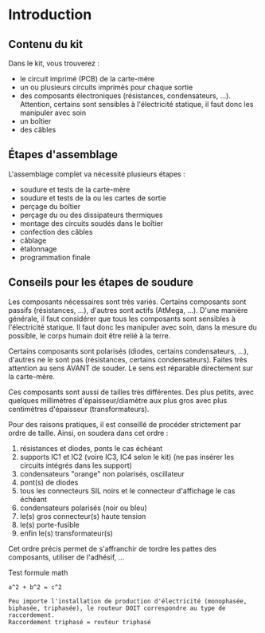 # Introduction

## Contenu du kit

Dans le kit, vous trouverez :
- le circuit imprimé (PCB) de la carte-mère
- un ou plusieurs circuits imprimés pour chaque sortie
- des composants électroniques (résistances, condensateurs, ...). Attention, certains sont sensibles à l'électricité statique, il faut donc les manipuler avec soin
- un boîtier
- des câbles

## Étapes d'assemblage

L'assemblage complet va nécessité plusieurs étapes :
- soudure et tests de la carte-mère
- soudure et tests de la ou les cartes de sortie
- perçage du boîtier
- perçage du ou des dissipateurs thermiques
- montage des circuits soudés dans le boîtier
- confection des câbles
- câblage
- étalonnage
- programmation finale

## Conseils pour les étapes de soudure

Les composants nécessaires sont très variés. Certains composants sont passifs (résistances, ...), d'autres sont actifs (AtMega, ...).
D'une manière générale, il faut considérer que tous les composants sont sensibles à l'électricité statique.
Il faut donc les manipuler avec soin, dans la mesure du possible, le corps humain doit être relié à la terre.

Certains composants sont polarisés (diodes, certains condensateurs, ...), d'autres ne le sont pas (résistances, certains condensateurs). Faites très attention au sens AVANT de souder. Le sens est réparable directement sur la carte-mère.

Ces composants sont aussi de tailles très différentes. Des plus petits, avec quelques millimètres d'épaisseur/diamètre aux plus gros avec plus centimètres d'épaisseur (transformateurs).

Pour des raisons pratiques, il est conseillé de procéder strictement par ordre de taille.
Ainsi, on soudera dans cet ordre :
1. résistances et diodes, ponts le cas échéant
2. supports IC1 et IC2 (voire IC3, IC4 selon le kit) (ne pas insérer les circuits intégrés dans les support)
3. condensateurs "orange" non polarisés, oscillateur
4. pont(s) de diodes
5. tous les connecteurs SIL noirs et le connecteur d'affichage le cas échéant
6. condensateurs polarisés (noir ou bleu)
7. le(s) gros connecteur(s) haute tension
8. le(s) porte-fusible
9. enfin le(s) transformateur(s)

Cet ordre précis permet de s'affranchir de tordre les pattes des composants, utiliser de l'adhésif, ...

Test formule math
```{math}
a^2 + b^2 = c^2
```

````{callout} À retenir
Peu importe l'installation de production d'électricité (monophasée, biphasée, triphasée), le routeur DOIT correspondre au type de raccordement.  
Raccordement triphasé = routeur triphasé
````
